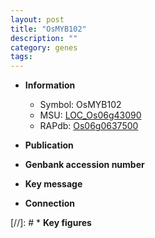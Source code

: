 ```yaml
---
layout: post
title: "OsMYB102"
description: ""
category: genes
tags: 
---
```


* **Information**  
    + Symbol: OsMYB102  
    + MSU: [LOC_Os06g43090](http://rice.uga.edu/cgi-bin/ORF_infopage.cgi?orf=LOC_Os06g43090)  
    + RAPdb: [Os06g0637500](http://rapdb.dna.affrc.go.jp/viewer/gbrowse_details/irgsp1?name=Os06g0637500)  

* **Publication**  

* **Genbank accession number**  

* **Key message**  

* **Connection**  

[//]: # * **Key figures**  


